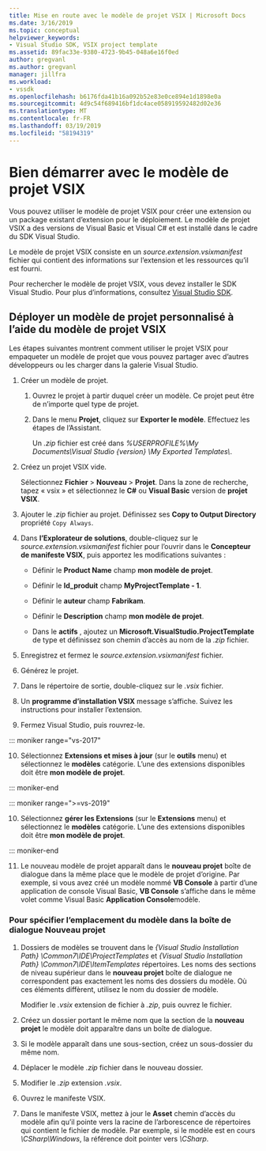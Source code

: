 ```yaml
---
title: Mise en route avec le modèle de projet VSIX | Microsoft Docs
ms.date: 3/16/2019
ms.topic: conceptual
helpviewer_keywords:
- Visual Studio SDK, VSIX project template
ms.assetid: 89fac33e-9380-4723-9b45-048a6e16f0ed
author: gregvanl
ms.author: gregvanl
manager: jillfra
ms.workload:
- vssdk
ms.openlocfilehash: b6176fda41b16a092b52e83e0ce894e1d1898e0a
ms.sourcegitcommit: 4d9c54f689416bf1dc4ace058919592482d02e36
ms.translationtype: MT
ms.contentlocale: fr-FR
ms.lasthandoff: 03/19/2019
ms.locfileid: "58194319"
---
```

# <a name="get-started-with-the-vsix-project-template"></a>Bien démarrer avec le modèle de projet VSIX

Vous pouvez utiliser le modèle de projet VSIX pour créer une extension ou un package existant d’extension pour le déploiement. Le modèle de projet VSIX a des versions de Visual Basic et Visual C# et est installé dans le cadre du SDK Visual Studio.

 Le modèle de projet VSIX consiste en un *source.extension.vsixmanifest* fichier qui contient des informations sur l’extension et les ressources qu’il est fourni.

 Pour rechercher le modèle de projet VSIX, vous devez installer le SDK Visual Studio. Pour plus d’informations, consultez [Visual Studio SDK](../extensibility/visual-studio-sdk.md).

## <a name="deploy-a-custom-project-template-using-the-vsix-project-template"></a>Déployer un modèle de projet personnalisé à l’aide du modèle de projet VSIX

 Les étapes suivantes montrent comment utiliser le projet VSIX pour empaqueter un modèle de projet que vous pouvez partager avec d’autres développeurs ou les charger dans la galerie Visual Studio.

1. Créer un modèle de projet.

    1. Ouvrez le projet à partir duquel créer un modèle. Ce projet peut être de n’importe quel type de projet.

    2. Dans le menu **Projet**, cliquez sur **Exporter le modèle**. Effectuez les étapes de l’Assistant.

         Un *.zip* fichier est créé dans *%USERPROFILE%\My Documents\Visual Studio {version} \My Exported Templates\\*.

2. Créez un projet VSIX vide.

     Sélectionnez **Fichier** > **Nouveau** > **Projet**. Dans la zone de recherche, tapez « vsix » et sélectionnez le **C#** ou **Visual Basic** version de **projet VSIX**.

3. Ajouter le *.zip* fichier au projet. Définissez ses **Copy to Output Directory** propriété `Copy Always`.

4. Dans **l’Explorateur de solutions**, double-cliquez sur le *source.extension.vsixmanifest* fichier pour l’ouvrir dans le **Concepteur de manifeste VSIX**, puis apportez les modifications suivantes :

    - Définir le **Product Name** champ **mon modèle de projet**.

    - Définir le **Id_produit** champ **MyProjectTemplate - 1**.

    - Définir le **auteur** champ **Fabrikam**.

    - Définir le **Description** champ **mon modèle de projet**.

    - Dans le **actifs** , ajoutez un **Microsoft.VisualStudio.ProjectTemplate** de type et définissez son chemin d’accès au nom de la *.zip* fichier.

5. Enregistrez et fermez le *source.extension.vsixmanifest* fichier.

6. Générez le projet.

7. Dans le répertoire de sortie, double-cliquez sur le *.vsix* fichier.

8. Un **programme d’installation VSIX** message s’affiche. Suivez les instructions pour installer l’extension.

9. Fermez Visual Studio, puis rouvrez-le.

::: moniker range="vs-2017"

10. Sélectionnez **Extensions et mises à jour** (sur le **outils** menu) et sélectionnez le **modèles** catégorie. L’une des extensions disponibles doit être **mon modèle de projet**.

::: moniker-end

::: moniker range=">=vs-2019"

10. Sélectionnez **gérer les Extensions** (sur le **Extensions** menu) et sélectionnez le **modèles** catégorie. L’une des extensions disponibles doit être **mon modèle de projet**.

::: moniker-end

11. Le nouveau modèle de projet apparaît dans le **nouveau projet** boîte de dialogue dans la même place que le modèle de projet d’origine. Par exemple, si vous avez créé un modèle nommé **VB Console** à partir d’une application de console Visual Basic, **VB Console** s’affiche dans le même volet comme Visual Basic **Application Console**modèle.

### <a name="to-specify-the-location-of-the-template-in-the-new-project-dialog-box"></a>Pour spécifier l’emplacement du modèle dans la boîte de dialogue Nouveau projet

1. Dossiers de modèles se trouvent dans le *{Visual Studio Installation Path} \Common7\IDE\ProjectTemplates* et *{Visual Studio Installation Path} \Common7\IDE\ItemTemplates* répertoires. Les noms des sections de niveau supérieur dans le **nouveau projet** boîte de dialogue ne correspondent pas exactement les noms des dossiers du modèle. Où ces éléments diffèrent, utilisez le nom du dossier de modèle.

    Modifier le *.vsix* extension de fichier à *.zip*, puis ouvrez le fichier.

2. Créez un dossier portant le même nom que la section de la **nouveau projet** le modèle doit apparaître dans un boîte de dialogue.

3. Si le modèle apparaît dans une sous-section, créez un sous-dossier du même nom.

4. Déplacer le modèle *.zip* fichier dans le nouveau dossier.

5. Modifier le *.zip* extension *.vsix*.

6. Ouvrez le manifeste VSIX.

7. Dans le manifeste VSIX, mettez à jour le **Asset** chemin d’accès du modèle afin qu’il pointe vers la racine de l’arborescence de répertoires qui contient le fichier de modèle. Par exemple, si le modèle est en cours *\CSharp\Windows*, la référence doit pointer vers *\CSharp*.
